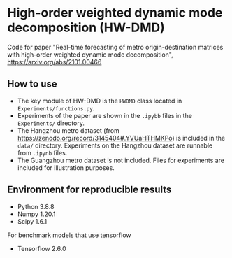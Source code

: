 # High-order weighted dynamic mode decomposition (HW-DMD)
Code for paper "Real-time forecasting of metro origin-destination matrices with high-order weighted dynamic mode decomposition", https://arxiv.org/abs/2101.00466

## How to use
- The key module of HW-DMD is the `HWDMD` class located in `Experiments/functions.py`.
- Experiments of the paper are shown in the `.ipybb` files in the `Experiments/` directory.
- The Hangzhou metro dataset (from https://zenodo.org/record/3145404#.YVUaHTHMKPo) is included in the `data/` directory. Experiments on the Hangzhou dataset are runnable from `.ipynb` files.
- The Guangzhou metro dataset is not included. Files for experiments are included for illustration purposes.

## Environment for reproducible results
- Python 3.8.8
- Numpy 1.20.1
- Scipy 1.6.1

For benchmark models that use tensorflow
- Tensorflow 2.6.0
